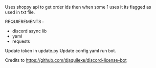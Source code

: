 Uses shoppy api to get order ids then when some 1 uses it its flagged as used in txt file.

REQUIEREMENTS :
- discord async lib
- yaml
- requests

Update token in update.py
Update config.yaml
run bot.

Credits to https://github.com/djaquilexe/discord-license-bot
